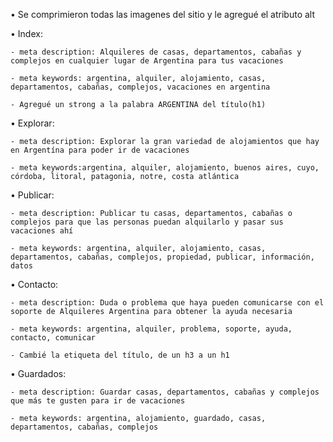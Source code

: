 • Se comprimieron todas las imagenes del sitio y le agregué el atributo alt

• Index:

    - meta description: Alquileres de casas, departamentos, cabañas y complejos en cualquier lugar de Argentina para tus vacaciones

    - meta keywords: argentina, alquiler, alojamiento, casas, departamentos, cabañas, complejos, vacaciones en argentina
    
    - Agregué un strong a la palabra ARGENTINA del título(h1)

• Explorar:

    - meta description: Explorar la gran variedad de alojamientos que hay en Argentína para poder ir de vacaciones

    - meta keywords:argentina, alquiler, alojamiento, buenos aires, cuyo, córdoba, litoral, patagonia, notre, costa atlántica

• Publicar:

    - meta description: Publicar tu casas, departamentos, cabañas o complejos para que las personas puedan alquilarlo y pasar sus vacaciones ahí

    - meta keywords: argentina, alquiler, alojamiento, casas, departamentos, cabañas, complejos, propiedad, publicar, información, datos 

• Contacto:

    - meta description: Duda o problema que haya pueden comunicarse con el soporte de Alquileres Argentina para obtener la ayuda necesaria

    - meta keywords: argentina, alquiler, problema, soporte, ayuda, contacto, comunicar

    - Cambié la etiqueta del título, de un h3 a un h1

• Guardados:

    - meta description: Guardar casas, departamentos, cabañas y complejos que más te gusten para ir de vacaciones

    - meta keywords: argentina, alojamiento, guardado, casas, departamentos, cabañas, complejos